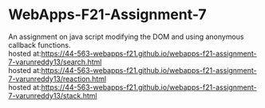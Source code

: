 # WebApps-F21-Assignment-7
An assignment on java script modifying the DOM and using anonymous callback functions. <br>
hosted at:<https://44-563-webapps-f21.github.io/webapps-f21-assignment-7-varunreddy13/search.html>  <br>
hosted at:<https://44-563-webapps-f21.github.io/webapps-f21-assignment-7-varunreddy13/reaction.html> <br>
hosted at:<https://44-563-webapps-f21.github.io/webapps-f21-assignment-7-varunreddy13/stack.html>
